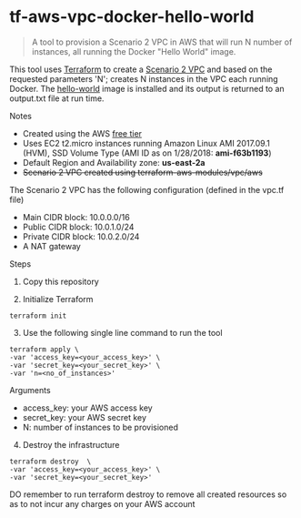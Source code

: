 # tf-aws-vpc-docker-hello-world

> A tool to provision a Scenario 2 VPC in AWS that will run N number of instances, all running the Docker "Hello World" image.

This tool uses [Terraform](https://www.terraform.io/docs/index.html) to create a [Scenario 2 VPC](https://docs.aws.amazon.com/AmazonVPC/latest/UserGuide/VPC_Scenario2.html) and based on the requested parameters 'N'; creates N instances in the VPC each running Docker. The [hello-world](https://hub.docker.com/_/hello-world/) image is installed and its output is returned to an output.txt file at run time.

Notes
- Created using the AWS [free tier](https://aws.amazon.com/ec2/?ft=n)
- Uses EC2 t2.micro instances running Amazon Linux AMI 2017.09.1 (HVM), SSD Volume Type (AMI ID as on 1/28/2018: **ami-f63b1193**)
- Default Region and Availability zone: **us-east-2a**
- ~~Scenario 2 VPC created using terraform-aws-modules/vpc/aws~~

The Scenario 2 VPC has the following configuration (defined in the vpc.tf file)
- Main CIDR block: 10.0.0.0/16
- Public CIDR block: 10.0.1.0/24
- Private CIDR block: 10.0.2.0/24
- A NAT gateway

Steps
1. Copy this repository

2. Initialize Terraform
```
terraform init
```

3. Use the following single line command to run the tool
```
terraform apply \
-var 'access_key=<your_access_key>' \
-var 'secret_key=<your_secret_key>' \
-var 'n=<no_of_instances>'

```
Arguments
- access_key: your AWS access key
- secret_key: your AWS secret key
- N: number of instances to be provisioned

4. Destroy the infrastructure
```
terraform destroy  \
-var 'access_key=<your_access_key>' \
-var 'secret_key=<your_secret_key>'
```
DO remember to run terraform destroy to remove all created resources so as to not incur any charges on your AWS account